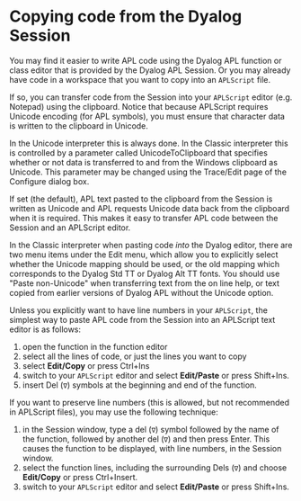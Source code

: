 # Copying code from the Dyalog  Session

You may find it easier to write APL code using the Dyalog APL function or class editor that is provided by the Dyalog APL Session. Or you may already have code in a workspace that you want to copy into an `APLScript` file.

If so, you can transfer code from the Session into your `APLScript` editor (e.g. Notepad) using the clipboard. Notice that because APLScript requires Unicode encoding (for APL symbols), you must ensure that character data is written to the clipboard in Unicode.

In the Unicode interpreter this is always done. In the Classic interpreter this is controlled by a parameter called UnicodeToClipboard that specifies whether or not data is transferred to and from the Windows clipboard as Unicode. This parameter may be changed using the Trace/Edit page of the Configure dialog box.

If set (the default), APL text pasted to the clipboard from the Session is written as Unicode and APL requests Unicode data back from the clipboard when it is required. This makes it easy to transfer APL code between the Session and an APLScript editor.

In the Classic interpreter when pasting code *into* the Dyalog editor, there are two menu items under the Edit menu, which allow you to explicitly select whether the Unicode mapping should be used, or the old mapping which corresponds to the Dyalog Std TT or Dyalog Alt TT fonts. You should use "Paste non-Unicode" when transferring text from the on line help, or text copied from earlier versions of Dyalog APL without the Unicode option.

Unless you explicitly want to have line numbers in your `APLScript`, the simplest way to paste APL code from the Session into an APLScript text editor is as follows:

1. open the function in the function editor
2. select all the lines of code, or just the lines you want to copy
3. select **Edit/Copy** or press Ctrl+Ins
4. switch to your `APLScript` editor and select **Edit/Paste** or press Shift+Ins.
5. insert Del (`∇`) symbols at the beginning and end of the function.

If you want to preserve line numbers (this is allowed, but not recommended in APLScript files), you may use the following technique:

1. in the Session window, type a del  (`∇`) symbol followed by the name of the function, followed by another del  (`∇`) and then press Enter. This causes the function to be displayed, with line numbers, in the Session window.
2. select the function lines, including the surrounding Dels (`∇`) and choose **Edit/Copy** or press Ctrl+Insert.
3. switch to your `APLScript` editor and select **Edit/Paste** or press Shift+Ins.
